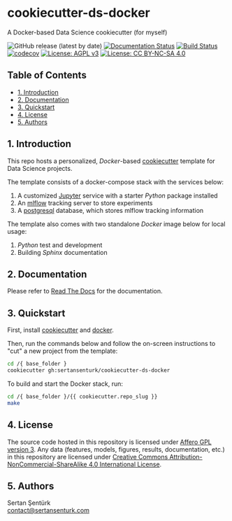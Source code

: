 # cookiecutter-ds-docker

A Docker-based Data Science cookiecutter (for myself)

![GitHub release (latest by date)](https://img.shields.io/github/v/release/sertansenturk/cookiecutter-ds-docker) [![Documentation Status](https://readthedocs.org/projects/cookiecutter-ds-docker/badge/?version=latest)](https://cookiecutter-ds-docker.readthedocs.io/en/latest/?badge=latest) [![Build Status](https://travis-ci.com/sertansenturk/cookiecutter-ds-docker.svg?branch=master)](https://travis-ci.com/sertansenturk/cookiecutter-ds-docker) [![codecov](https://codecov.io/gh/sertansenturk/cookiecutter-ds-docker/branch/master/graph/badge.svg)](https://codecov.io/gh/sertansenturk/cookiecutter-ds-docker) [![License: AGPL v3](https://img.shields.io/badge/License-AGPL%20v3-ff69b4.svg)](http://www.gnu.org/licenses/agpl-3.0) [![License: CC BY-NC-SA 4.0](https://img.shields.io/badge/License-CC%20BY--NC--SA%204.0-ff69b4.svg)](http://creativecommons.org/licenses/by-nc-sa/4.0/)

## Table of Contents

- [1. Introduction](#1-introduction)
- [2. Documentation](#2-documentation)
- [3. Quickstart](#3-quickstart)
- [4. License](#4-license)
- [5. Authors](#5-authors)

## 1. Introduction

This repo hosts a personalized, *Docker*-based [cookiecutter](https://cookiecutter.readthedocs.io/en/latest/) template for Data Science projects.

The template consists of a docker-compose stack with the services below:

1. A customized [Jupyter](https://jupyter.org/) service with a starter *Python* package installed
2. An [mlflow](https://mlflow.org/) tracking server to store experiments
3. A [postgresql](https://www.postgresql.org/) database, which stores mlflow tracking information

The template also comes with two standalone *Docker* image below for local usage:

1. *Python* test and development
2. Building *Sphinx* documentation

## 2. Documentation

Please refer to [Read The Docs](https://cookiecutter-ds-docker.readthedocs.io) for the documentation.

## 3. Quickstart

First, install [cookiecutter](https://cookiecutter.readthedocs.io/en/latest/installation.html#install-cookiecutter) and [docker](https://docs.docker.com/get-docker/).

Then, run the commands below and follow the on-screen instructions to "cut" a new project from the template:

```bash
cd /{ base_folder }
cookiecutter gh:sertansenturk/cookiecutter-ds-docker
```

To build and start the Docker stack, run:

```bash
cd /{ base_folder }/{{ cookiecutter.repo_slug }}
make
```

## 4. License

The source code hosted in this repository is licensed under [Affero GPL version 3](https://www.gnu.org/licenses/agpl-3.0.en.html). Any data (features, models,  figures, results, documentation, etc.) in this repository are licensed under [Creative Commons Attribution-NonCommercial-ShareAlike 4.0 International License](http://creativecommons.org/licenses/by-nc-sa/4.0/).

## 5. Authors

Sertan Şentürk  
contact@sertansenturk.com
